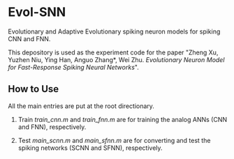 # Evol-SNN
Evolutionary and Adaptive Evolutionary spiking neuron models for spiking CNN and FNN.

This depository is used as the experiment code for the paper "Zheng Xu, Yuzhen Niu, Ying Han, Anguo Zhang*, Wei Zhu. *Evolutionary Neuron Model for Fast-Response Spiking Neural Networks*".

## How to Use
All the main entries are put at the root directionary.

1. Train
*train_cnn.m* and *train_fnn.m* are for training the analog ANNs (CNN and FNN), respectively.

2. Test
*main_scnn.m* and *main_sfnn.m* are for converting and test the spiking networks (SCNN and SFNN), respectively.



